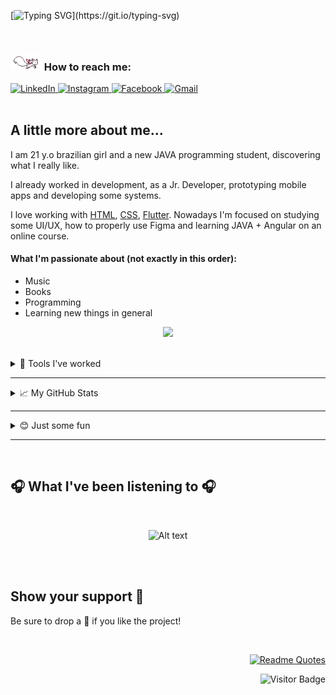 [![Typing SVG](https://readme-typing-svg.herokuapp.com?font=inconsolata&size=35&color=22899F&center=true&width=600&height=80&lines=Hello+World%2C+it's+me%2C+Ariana%F0%9F%8C%8E!)](https://git.io/typing-svg)


  

<br>


<div  align="left">

### <img src=./gif_img/how_to_reach_me.gif width="50">  How to reach me:
 <a href="https://www.linkedin.com/in/ariana-moreira-691a86217/" target="_blank">
    <img src="https://img.shields.io/badge/LinkedIn-%230077B5.svg?&style=flat-square&logo=linkedin&logoColor=white&color=071A2C" alt="LinkedIn">
  </a>
  <a href="https://www.instagram.com/arianasilmor/" target="_blank">
    <img src="https://img.shields.io/badge/Instagram-%23E4405F.svg?&style=flat-square&logo=instagram&logoColor=white&color=071A2C" alt="Instagram">
  </a>
  <a href="https://www.facebook.com/arianaspoby/" target="_blank">
    <img src="https://img.shields.io/badge/Facebook-%231877F2.svg?&style=flat-square&logo=facebook&logoColor=white&color=071A2C" alt="Facebook">
  </a>
 <a href="mailto:arianamoreira5021@gmail.com" mailto="mailto:arianamoreira5021@gmail.com" target="_blank">
    <img src="https://img.shields.io/badge/Gmail-%231877F2.svg?&style=flat-square&logo=gmail&logoColor=white&color=071A2C" alt="Gmail">
  </a>
</div>

<br>


##  A little more about me...
<!-- <img src="https://media.giphy.com/media/VgCDAzcKvsR6OM0uWg/giphy.gif" width="100"> -->
I am 21 y.o brazilian girl and a new JAVA programming student, discovering what I really like. 


I already worked in development, as a Jr. Developer, prototyping mobile apps and developing some systems.

I love working with [HTML](https://www.w3schools.com/html/),
[CSS](https://www.w3schools.com/css/), [Flutter](https://flutter.dev/).
Nowadays I'm focused on studying some UI/UX, how to properly use Figma and learning JAVA + Angular on an online course.
<br>

#### What I'm passionate about (not exactly in this order):
* Music
* Books
* Programming
* Learning new things in general

<p align="center"> 

<img src="https://images4.programmerclick.com/764/d9/d963b866b9df02ad89b354a3b23dfafc.gif" width="300" style="max-width: 100%;">

</p>
<br>

<details><summary>🔧 Tools I've worked</summary> 

#### Front-end

<center>
<hr>

![HTML](https://img.shields.io/badge/-HTML-black?style=flat&logo=HTML5)&nbsp;
![CSS](https://img.shields.io/badge/-CSS-black?style=flat&logo=CSS3&logoColor=1572B6)&nbsp;
![Bootstrap](https://img.shields.io/badge/-Bootstrap-black?style=flat&logo=bootstrap)&nbsp;
![Materialize](https://img.shields.io/badge/-Materialize-black?style=flat&logo=Material-design&logoColor=red)&nbsp;
![JavaScript](https://img.shields.io/badge/-JavaScript-black?style=flat&logo=javascript)&nbsp;
![Typescript](https://img.shields.io/badge/-Typescript-black?style=flat&logo=typescript)&nbsp;
![Angular](https://img.shields.io/badge/-Angular-black?style=flat&logo=angular&logoColor=red)&nbsp;
![Markdown](https://img.shields.io/badge/-Markdown-black?style=flat&logo=markdown)&nbsp;

<br>

</center>

#### Back-end
<center>
<hr>

![Java](https://img.shields.io/badge/-Java-black?style=flat&logo=Java)&nbsp; ![Delphi](https://img.shields.io/badge/-Delphi-black?style=flat&logo=Delphi&logoColor=ff0000)&nbsp;

<br>
</center>

#### Database

<center>
<hr>

![MySql](https://img.shields.io/badge/-MySql-black?style=flat&logo=mysql)&nbsp;
![SqlServer](https://img.shields.io/badge/-SqlServer-black?style=flat&logo=microsoft-Sql-Server)&nbsp;
![Firebase](https://img.shields.io/badge/-Firebase-black?style=flat&logo=firebase)&nbsp;
![PostgreSql](https://img.shields.io/badge/-PostgreSql-black?style=flat&logo=postgresql)&nbsp;
![Firebird](https://img.shields.io/badge/-Firebird-black?style=flat&logo=firebird)&nbsp;

<br>
</center>

#### Mobile

<center>
<hr>

![Flutter](https://img.shields.io/badge/-Flutter-black?style=flat&logo=Flutter&logoColor=13b9fd)&nbsp;
![Android](https://img.shields.io/badge/-Android-black?style=flat&logo=Android&logoColor=green)&nbsp;

<br>
</center>

#### IDE

<center>
<hr>

![Android Studio](https://img.shields.io/badge/-Android%20Studio-black?style=flat&logo=Android+Studio&logoColor=green)&nbsp;
![Visual Studio Code](https://img.shields.io/badge/-Visual%20Studio%20Code-black?style=flat&logo=visual-studio-code&logoColor=007ACC)&nbsp;
![Visual Studio](https://img.shields.io/badge/-Visual%20Studio-black?style=flat&logo=visual-studio&logoColor=purple)&nbsp;
![Sublime Text](https://img.shields.io/badge/-Sublime-black?style=flat&logo=sublime-text)&nbsp;
![Netbeans](https://img.shields.io/badge/-Netbeans-black?style=flat&logo=netbeans)&nbsp;
![Eclipse](https://img.shields.io/badge/-Eclipse-black?style=flat&logo=eclipse-ide&logoColor=orange)
![Repl.it](https://img.shields.io/badge/-Repl.it-black?style=flat&logo=replit)&nbsp;

<br>
</center>

#### Versioning

<center>
<hr>

![Git](https://img.shields.io/badge/-Git-black?style=flat&logo=git)&nbsp;
![GitHub](https://img.shields.io/badge/-GitHub-black?style=flat&logo=github)&nbsp;

<br>
</center>

#### Prototyping

<center>
<hr>

![Adobe XD](https://img.shields.io/badge/-Adobe_XD-black?style=flat&logo=adobe-xd&logoColor=ff0000)&nbsp;
![Figma](https://img.shields.io/badge/-Figma-black?style=flat&logo=figma)&nbsp;

<br>
</center>
</details>

<hr>

<details><summary> 📈 My GitHub Stats  </summary>
<p>
<p align="center">

<center>

## Contributions all time

</center>

<br>

[![GitHub Streak](https://github-readme-streak-stats.herokuapp.com/?user=ariana-ssilva&theme=nightowl)](https://git.io/streak-stats)

<br>

<hr>

<br>

  ![Ariana's GitHub stats](https://github-readme-stats.vercel.app/api?username=ariana-ssilva&show_icons=true&theme=nightowl&card_width=600 )

<br>

<hr>

<br>

<center>
 
 ##  🏆 Trophies GitHub

</center> 

[![trophy](https://github-profile-trophy.vercel.app/?username=ariana-ssilva&theme=juicyfresh&row=2&&margin-w=20)](https://github.com/ariana-ssilva)

<br>

<hr>

<br>

  <img width="" src="https://github-readme-stats.vercel.app/api/top-langs/?username=ariana-ssilva&layout=compact&card_width=600" alt="Top language used in my repos" />

</p>
</details>

<hr>

<details><summary>😊 Just some fun </summary>
<p>
<p align="center">

## My Octocat  🙀

<div align="center"  height="200px";width:150px;>

<img src=./gif_img/my_octocat.png width="300" style="max-width: 100%;">

[![Build your own clicking here](https://img.shields.io/badge/-Build%20%20yours%20-purple?style=flat&logo=github&logoColor=white)](https://myoctocat.com/)&nbsp;

<br>

<hr>

<br>

## Random programming memes 🃏
<img src='https://random-memer.herokuapp.com/' title="Meme" width=500px; alt="Please refresh the page if the meme doesn't show up.">


<br>



<br>

</div>
</p>
</details>

<hr>
<br>

## 🎧 What I've been listening to 🎧
<br>

<div align="center">

![Alt text](https://spotify-recently-played-readme.vercel.app/api?user=2244oudaeu73z4y26xcrvznzy)

<br>
<br>
</div>

## Show your support 🌈
Be sure to drop a 🌟 if you like the project!

<br>
<div align="right">

[![Readme Quotes](https://quotes-github-readme.vercel.app/api?type=horizontal&theme=catppuccin )](https://github.com/piyushsuthar/github-readme-quotes)

![Visitor Badge](https://visitor-badge.laobi.icu/badge?page_id=ariana-ssilva)

</div>
<br> 

